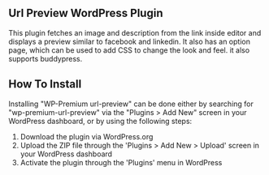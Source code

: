 ## Url Preview WordPress Plugin 
This plugin fetches an image and description from the link inside editor and displays a preview similar to facebook and linkedin.
It also has an option page, which can be used to add CSS to change the look and feel. it also supports buddypress.
 
## How To Install

Installing "WP-Premium url-preview" can be done either by searching for "wp-premium-url-preview" via the "Plugins > Add New" screen in your WordPress dashboard, or by using the following steps:

1. Download the plugin via WordPress.org
1. Upload the ZIP file through the 'Plugins > Add New > Upload' screen in your WordPress dashboard
1. Activate the plugin through the 'Plugins' menu in WordPress
 
